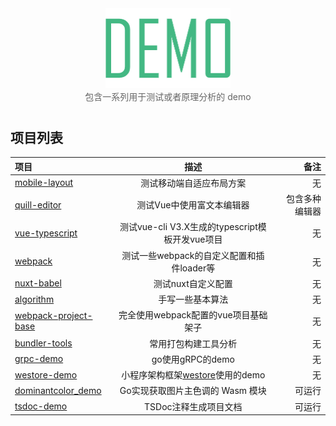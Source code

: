<div align="center">
<img src="./assets/demo.png" style="max-width: 200px; margin: auto;">
<p style="color: #666; margin: 0 auto 40px;">包含一系列用于测试或者原理分析的 demo</p>
</div>

## 项目列表

项目|描述|备注
:----|:-----:|------:
[mobile-layout](./mobile-layout)|测试移动端自适应布局方案|无
[quill-editor](./quill-editor)|测试Vue中使用富文本编辑器|包含多种编辑器
[vue-typescript](./vue-typescript)|测试vue-cli V3.X生成的typescript模板开发vue项目|无
[webpack](./webpack)|测试一些webpack的自定义配置和插件loader等|无
[nuxt-babel](./nuxt-babel)|测试nuxt自定义配置|无
[algorithm](./algorithm)|手写一些基本算法|无
[webpack-project-base](./webpack-project-base)|完全使用webpack配置的vue项目基础架子|无
[bundler-tools](./bundler-tools)|常用打包构建工具分析|无
[grpc-demo](./grpc-demo)|go使用gRPC的demo|无
[westore-demo](./westore-demo)|小程序架构框架[westore](https://github.com/Tencent/westore)使用的demo|无
[dominantcolor_demo](./dominantcolor_demo)|Go实现获取图片主色调的 Wasm 模块|可运行
[tsdoc-demo](./tsdoc-demo)|TSDoc注释生成项目文档|可运行
